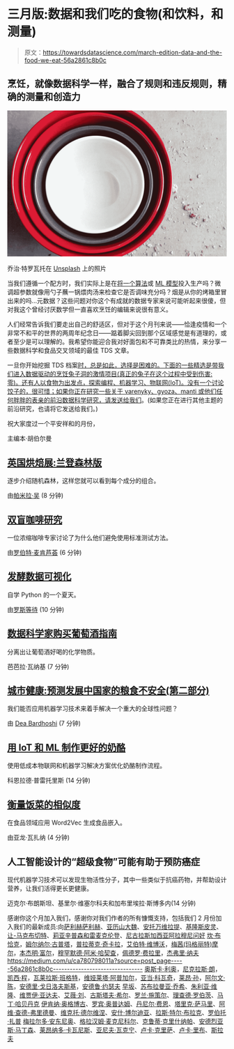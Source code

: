 # 三月版:数据和我们吃的食物(和饮料，和测量)

> 原文：<https://towardsdatascience.com/march-edition-data-and-the-food-we-eat-56a2861c8b0c>

## 烹饪，就像数据科学一样，融合了规则和违反规则，精确的测量和创造力

![](img/fe67d38544c917f0105385f1deaa7148.png)

乔治·特罗瓦托在 [Unsplash](https://unsplash.com?utm_source=medium&utm_medium=referral) 上的照片

当我们遵循一个配方时，我们实际上是在[将一个算法](/a-turkey-algorithm-for-geeks-f2bfda10d3f2)或 [ML 模型](/making-a-model-is-like-baking-a-cake-5f2443894c5f)投入生产吗？微调超参数就像用勺子蘸一锅煨肉汤来检查它是否调味充分吗？烟是从你的烤箱里冒出来的吗…元数据？这些问题对你这个有成就的数据专家来说可能听起来很傻，但对我这个曾经讨厌数学但一直喜欢烹饪的编辑来说很有意义。

人们经常告诉我们要走出自己的舒适区，但对于这个月刊来说——恰逢疫情和一个非常不和平的世界的两周年纪念日——踮着脚尖回到那个区域感觉是有道理的，或者至少是可以理解的。我希望你能迎合我对好面包和不可靠类比的热情，来分享一些数据科学和食品交叉领域的最佳 TDS 文章。

一旦你开始挖掘 TDS 档案[时，总是如此，选择是困难的。下面的一些精选是带我们进入数据驱动的烹饪兔子洞的激情项目(真正的兔子在这个过程中受到伤害:零)。还有人以食物为出发点，探索编程、机器学习、物联网(IoT)。没有一个讨论饺子的，很可惜；如果你正在研究一些关于 varenyky、gyoza、manti 或他们任何胖胖的表亲的前沿数据科学研究，](https://towardsdatascience.com/tagged/food)[请发送给我们](/questions-96667b06af5)。(如果您正在进行其他主题的前沿研究，也请将它发送给我们。)

祝大家度过一个平安祥和的月份，

主编本·胡伯尔曼

## [英国烘焙展:兰登森林版](/the-great-british-baking-show-random-forests-edition-406e8ed0ad7a)

逐步介绍随机森林，这样您就可以看到每个成分的组合。

由[帕米拉·吴](https://medium.com/u/2c52e2613ac7?source=post_page-----56a2861c8b0c--------------------------------) (8 分钟)

## [双盲咖啡研究](/double-blind-coffee-studies-ae6417e9d593)

一位浓缩咖啡专家讨论了为什么他们避免使用标准测试方法。

由[罗伯特·麦肯芦荟](https://medium.com/u/ae592466d35f?source=post_page-----56a2861c8b0c--------------------------------) (6 分钟)

## [发酵数据可视化](/fermenting-data-visualization-a-summer-of-self-directed-python-learning-7d78dfd10462)

自学 Python 的一个夏天。

由[罗斯等待](https://medium.com/u/46ffe3a36b0d?source=post_page-----56a2861c8b0c--------------------------------) (10 分钟)

## [数据科学家购买葡萄酒指南](/a-data-scientists-guide-to-buying-wine-b584c77b9e60)

分离出让葡萄酒好喝的化学物质。

芭芭拉·瓦纳基 (7 分钟)

## [城市健康:预测发展中国家的粮食不安全(第二部分)](/urban-health-part-2-predicting-food-insecurity-in-developing-countries-8cf39e15ecec)

我们能否应用机器学习技术来着手解决一个重大的全球性问题？

由 [Dea Bardhoshi](https://medium.com/u/d61c58ba988e?source=post_page-----56a2861c8b0c--------------------------------) (7 分钟)

## [用 IoT 和 ML 制作更好的奶酪](/making-better-cheese-with-iot-and-ml-5e9cccc63c3f)

使用低成本物联网和机器学习解决方案优化奶酪制作流程。

科恩拉德·普雷托里斯 (14 分钟)

## [衡量饭菜的相似度](/measuring-meals-similarities-3edb8a861f16)

在食品领域应用 Word2Vec 生成食品嵌入。

由亚龙·瓦扎纳 (4 分钟)

## 人工智能设计的“超级食物”可能有助于预防癌症

现代机器学习技术可以发现生物活性分子，其中一些类似于抗癌药物，并帮助设计营养，让我们活得更长更健康。

迈克尔·布朗斯坦、基里尔·维塞尔科夫和加布里埃拉·斯博多内(14 分钟)

感谢你这个月加入我们，感谢你对我们作者的所有慷慨支持，包括我们 2 月份加入我们的最新成员:向[萨利赫萨利赫](https://medium.com/u/2037cbb08e24?source=post_page-----56a2861c8b0c--------------------------------)、[亚历山大魏](https://medium.com/u/d1c97ab92f1a?source=post_page-----56a2861c8b0c--------------------------------)、[安托万维拉提](https://medium.com/u/f24fe466e328?source=post_page-----56a2861c8b0c--------------------------------)、[基隆斯皮灵](https://medium.com/u/9d42785e3571?source=post_page-----56a2861c8b0c--------------------------------)、[让-马克布切特](https://medium.com/u/999ddf6523d9?source=post_page-----56a2861c8b0c--------------------------------)、[莉亚辛普森和雷麦克伦登](https://medium.com/u/52338acfb4b9?source=post_page-----56a2861c8b0c--------------------------------)、[尼古拉斯加西亚阿拉穆尼问好](https://medium.com/u/cd3beef117ab?source=post_page-----56a2861c8b0c--------------------------------) [坎·布恰克](https://medium.com/u/eb92c04e444d?source=post_page-----56a2861c8b0c--------------------------------)，[姆尔纳尔·古普塔](https://medium.com/u/7cf002511db6?source=post_page-----56a2861c8b0c--------------------------------)，[普拉蒂克·奇卡拉](https://medium.com/u/d25a51efd247?source=post_page-----56a2861c8b0c--------------------------------)，[艾伯特·维博沃](https://medium.com/u/5ecc88e2a25?source=post_page-----56a2861c8b0c--------------------------------)，[梅茜(玛格丽特)摩尔](https://medium.com/u/66c13f3d0a4b?source=post_page-----56a2861c8b0c--------------------------------)，[本杰明·富尔](https://medium.com/u/56276b81b26d?source=post_page-----56a2861c8b0c--------------------------------)，[穆罕默德·阿米·哈契查](https://medium.com/u/fdacfea926c2?source=post_page-----56a2861c8b0c--------------------------------)，[佩德罗·费拉里](https://medium.com/u/31d2ad7638c0?source=post_page-----56a2861c8b0c--------------------------------)，[杰弗里·纳夫](https://medium.com/u/ca780798011a?source=post_page-----56a2861c8b0c--------------------------------) <https://medium.com/u/ca780798011a?source=post_page-----56a2861c8b0c--------------------------------> [奥斯卡·利奥](https://medium.com/u/d7e5c1ca65b7?source=post_page-----56a2861c8b0c--------------------------------)，[尼克拉斯·朗](https://medium.com/u/3631074637a9?source=post_page-----56a2861c8b0c--------------------------------)，[凯西·程](https://medium.com/u/514ba843cfe4?source=post_page-----56a2861c8b0c--------------------------------)，[瓦莱拉斯·班格特](https://medium.com/u/defb3ca5a80f?source=post_page-----56a2861c8b0c--------------------------------)，[维娅莱塔·阿普加尔](https://medium.com/u/ccae8864d5a4?source=post_page-----56a2861c8b0c--------------------------------)，[亚当·科瓦奇](https://medium.com/u/2a430f4855fc?source=post_page-----56a2861c8b0c--------------------------------)，[莱昂·孙](https://medium.com/u/aca259440c6b?source=post_page-----56a2861c8b0c--------------------------------)，[阿尔文·陈](https://medium.com/u/ba8c113329f0?source=post_page-----56a2861c8b0c--------------------------------)，[安德里·戈日洛夫斯基](https://medium.com/u/bf82863aa4da?source=post_page-----56a2861c8b0c--------------------------------)，[安德鲁·约瑟夫](https://medium.com/u/ee672e63b2f2?source=post_page-----56a2861c8b0c--------------------------------) [早坂](https://medium.com/u/9a30cab7b024?source=post_page-----56a2861c8b0c--------------------------------)、[苏布拉曼亚·乔希](https://medium.com/u/a707361e1b19?source=post_page-----56a2861c8b0c--------------------------------)、[朱利亚·维隆](https://medium.com/u/f322f19ff2bc?source=post_page-----56a2861c8b0c--------------------------------)、[维贾伊·亚达夫](https://medium.com/u/58e392223d3a?source=post_page-----56a2861c8b0c--------------------------------)、[艾薇·刘](https://medium.com/u/71fa5614d897?source=post_page-----56a2861c8b0c--------------------------------)、[古斯塔夫·希尔](https://medium.com/u/2105c93a35e0?source=post_page-----56a2861c8b0c--------------------------------)、[罗兰·施策尔](https://medium.com/u/8ada39358e9d?source=post_page-----56a2861c8b0c--------------------------------)、[理查德·罗伯茨](https://medium.com/u/bbba620d76a8?source=post_page-----56a2861c8b0c--------------------------------)、[马丁·哈贝丹克](https://medium.com/u/a29e5613f185?source=post_page-----56a2861c8b0c--------------------------------) [伊肯纳·奥格博古](https://medium.com/u/448c708e9aa3?source=post_page-----56a2861c8b0c--------------------------------)、[罗宾·奥普达姆](https://medium.com/u/49ce97f2f8f7?source=post_page-----56a2861c8b0c--------------------------------)、[丹尼尔·费恩](https://medium.com/u/c5c98ab7d0b5?source=post_page-----56a2861c8b0c--------------------------------)、[塔里克·萨马里](https://medium.com/u/ec3853128b2?source=post_page-----56a2861c8b0c--------------------------------)、[阿维·查德-弗里德曼](https://medium.com/u/22da9d6fd08a?source=post_page-----56a2861c8b0c--------------------------------)、[维克托·德尔维涅](https://medium.com/u/8b0504f28604?source=post_page-----56a2861c8b0c--------------------------------)、[安什·博尔迪亚](https://medium.com/u/c305d4509671?source=post_page-----56a2861c8b0c--------------------------------)、[拉斯·特尔·布拉克](https://medium.com/u/f1d3961756e7?source=post_page-----56a2861c8b0c--------------------------------)、[罗伯托·扎普](https://medium.com/u/87b4c540a18d?source=post_page-----56a2861c8b0c--------------------------------) [梅拉尔多·安东尼奥](https://medium.com/u/65b4354e2ed8?source=post_page-----56a2861c8b0c--------------------------------)、[格拉汉姆·麦克尼科尔](https://medium.com/u/957118684d5d?source=post_page-----56a2861c8b0c--------------------------------)、[克鲁蒂·克里什纳帕](https://medium.com/u/270b1fa3fa07?source=post_page-----56a2861c8b0c--------------------------------)、[安德烈亚斯·马丁森](https://medium.com/u/f6366993e3b5?source=post_page-----56a2861c8b0c--------------------------------)、[莱昂纳多·卡瓦尼斯](https://medium.com/u/f107b613b540?source=post_page-----56a2861c8b0c--------------------------------)、[亚尼夫·瓦克宁](https://medium.com/u/3ad8135b9742?source=post_page-----56a2861c8b0c--------------------------------)、[卢卡·克里萨](https://medium.com/u/29585f7ab733?source=post_page-----56a2861c8b0c--------------------------------)、[卢卡·里布](https://medium.com/u/153560755b7d?source=post_page-----56a2861c8b0c--------------------------------)、[斯拉夫](https://medium.com/u/ba0d56f8b910?source=post_page-----56a2861c8b0c--------------------------------)